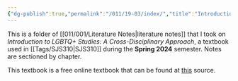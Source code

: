 ```yaml
---
{"dg-publish":true,"permalink":"/011/19-03/index/","title":"Introduction to LGBTQ Studies"}
---
```


This is a folder of [[011/001/Literature Notes\|literature notes]] that I took on *Introduction to LGBTQ+ Studies: A Cross-Disciplinary Approach*, a textbook used in [[Tags/SJS310\|SJS310]] during the **Spring 2024** semester. Notes are sectioned by chapter.

This textbook is a free online textbook that can be found at [this](https://milnepublishing.geneseo.edu/introlgbtqstudies/) source.